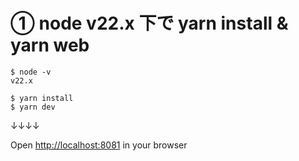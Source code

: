 # ① node v22.x 下で yarn install & yarn web

```
$ node -v
v22.x

$ yarn install
$ yarn dev
```

↓↓↓↓<br>

Open <a href="http://localhost:8081" target="_blank">http://localhost:8081</a> in your browser<br>
<br>

